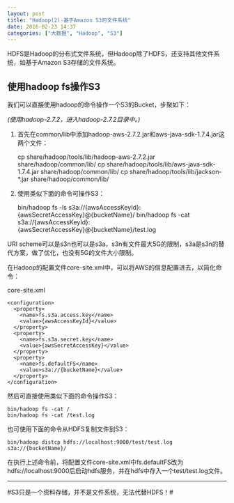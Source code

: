 ```yaml
---
layout: post
title: "Hadoop(2)-基于Amazon S3的文件系统"
date: 2016-02-23 14:37
categories: ["大数据", "Hadoop", "S3"]
---
```


HDFS是Hadoop的分布式文件系统，但Hadoop除了HDFS，还支持其他文件系统，如基于Amazon S3存储的文件系统。

使用hadoop fs操作S3
-------------------------

我们可以直接使用hadoop的命令操作一个S3的Bucket，步聚如下：

<i>(使用hadoop-2.7.2，进入hadoop-2.7.2目录中。)</i>

1. 首先在common/lib中添加hadoop-aws-2.7.2.jar和aws-java-sdk-1.7.4.jar这两个文件：

    cp share/hadoop/tools/lib/hadoop-aws-2.7.2.jar share/hadoop/common/lib/
    cp share/hadoop/tools/lib/aws-java-sdk-1.7.4.jar share/hadoop/common/lib/
    cp share/hadoop/tools/lib/jackson-*.jar share/hadoop/common/lib/

2. 使用类似下面的命令可操作S3：

    bin/hadoop fs -ls s3a://{awsAccessKeyId}:{awsSecretAccessKey}@{bucketName}/
    bin/hadoop fs -cat s3a://{awsAccessKeyId}:{awsSecretAccessKey}@{bucketName}/test.log

URI scheme可以是s3n也可以是s3a，s3n有文件最大5G的限制，s3a是s3n的替代方案，做了优化，也没有5G的文件大小限制。

在Hadoop的配置文件core-site.xml中，可以将AWS的信息配置进去，以简化命令：

core-site.xml

    <configuration>
      <property>
        <name>fs.s3a.access.key</name>
        <value>{awsAccessKeyId}</value>
      </property>
      <property>
        <name>fs.s3a.secret.key</name>
        <value>{awsSecretAccessKey}</value>
      </property>
      <property>
        <name>fs.defaultFS</name>
        <value>s3a://{bucketName}</value>
      </property>
    </configuration>

然后可直接使用类似下面的命令操作S3：

    bin/hadoop fs -cat /
    bin/hadoop fs -cat /test.log

也可使用下面的命令从HDFS复制文件到S3：

    bin/hadoop distcp hdfs://localhost:9000/test/test.log s3a://{bucketName}/

在执行上述命令前，将配置文件core-site.xml中fs.defaultFS改为hdfs://localhost:9000后启动hdfs服务，并在hdfs中存入一个test/test.log文件。

---

#S3只是一个资料存储，并不是文件系统，无法代替HDFS！#
